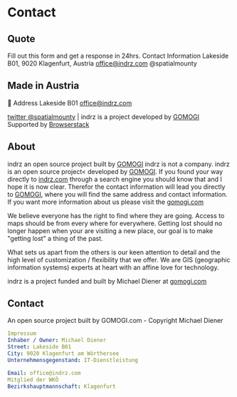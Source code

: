 # Contact

## Quote

Fill out this form and get a response in 24hrs.
Contact Information
 Lakeside B01, 9020 Klagenfurt, Austria
 office@indrz.com
 @spatialmounty


## Made in Austria
:office: Address Lakeside B01
office@indrz.com

[twitter @spatialmounty](https://www.twitter.com/spatialmounty) |
indrz is a project developed by [GOMOGI](https://gomogi.com)
 Supported by [Browserstack](https://www.browserstack.com/)

## About
indrz an open source project built by [GOMOGI](https://gomogi.com)
indrz is not a company. indrz is an open source project< developed by [GOMOGI](https://gomogi.com).
If you found your way directly to [indrz.com](https://indrz.com) through a search engine you should 
know that and I hope it is now clear. Therefor the contact information will 
lead you directly to [GOMOGI](https://gomogi.com), where you will find the same address and contact 
information. If you want more information about us please visit the 
[gomogi.com](https://gomogi.com)


We believe everyone has the right to find where they are going. Access to maps should 
be from every where for everywhere. Getting lost should no longer happen when your
are visiting a new place, our goal is to make "getting lost" a thing of the past.

What sets us apart from the others is our keen attention to detail and the high level 
of customization / flexibility that we offer. We are GIS (geographic information systems) 
experts at heart with an affine love for technology.

indrz is a project funded and built by Michael Diener at [gomogi.com](https://gomogi.com)

## Contact
An open source project built by GOMOGI.com - Copyright Michael Diener

```yml
Impressum
Inhaber / Owner: Michael Diener
Street: Lakeside B01
City: 9020 Klagenfurt am Wörthersee
Unternehmensgegenstand: IT-Dienstleistung

Email: office@indrz.com
Mitglied der WKÖ
Bezirkshauptmannschaft: Klagenfurt
